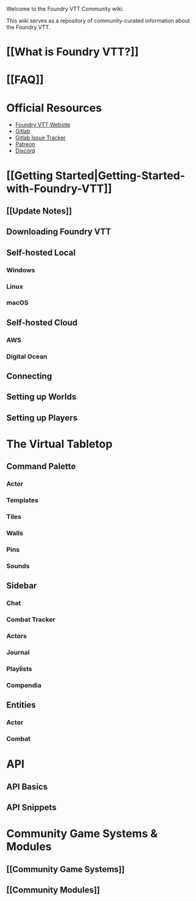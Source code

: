 Welcome to the Foundry VTT Community wiki.

This wiki serves as a repository of community-curated information about the Foundry VTT.

# [[What is Foundry VTT?]]

# [[FAQ]]

# Official Resources
* [Foundry VTT Website](http://foundryvtt.com/)
* [Gitlab](https://gitlab.com/foundrynet)
* [Gitlab Issue Tracker](https://gitlab.com/foundrynet/foundryvtt/-/boards?milestone_title=No+Milestone&)
* [Patreon](https://www.patreon.com/foundryvtt/overview)
* [Discord](https://discordapp.com/invite/DDBZUDf)

# [[Getting Started|Getting-Started-with-Foundry-VTT]]

## [[Update Notes]]

## Downloading Foundry VTT

## Self-hosted Local

### Windows

### Linux

### macOS

## Self-hosted Cloud

### AWS

### Digital Ocean

## Connecting

## Setting up Worlds

## Setting up Players

# The Virtual Tabletop

## Command Palette

### Actor

### Templates

### Tiles

### Walls

### Pins

### Sounds

## Sidebar

### Chat

### Combat Tracker

### Actors

### Journal

### Playlists

### Compendia

## Entities

### Actor

### Combat

# API

## API Basics

## API Snippets

# Community Game Systems & Modules
## [[Community Game Systems]]
## [[Community Modules]]
